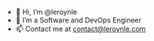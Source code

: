- 👋 Hi, I’m @leroynle
- 👀 I’m a Software and DevOps Engineer
- 📫 Contact me at contact@leroynle.com

<!---
leroynle/leroynle is a ✨ special ✨ repository because its `README.md` (this file) appears on your GitHub profile.
You can click the Preview link to take a look at your changes.
--->
